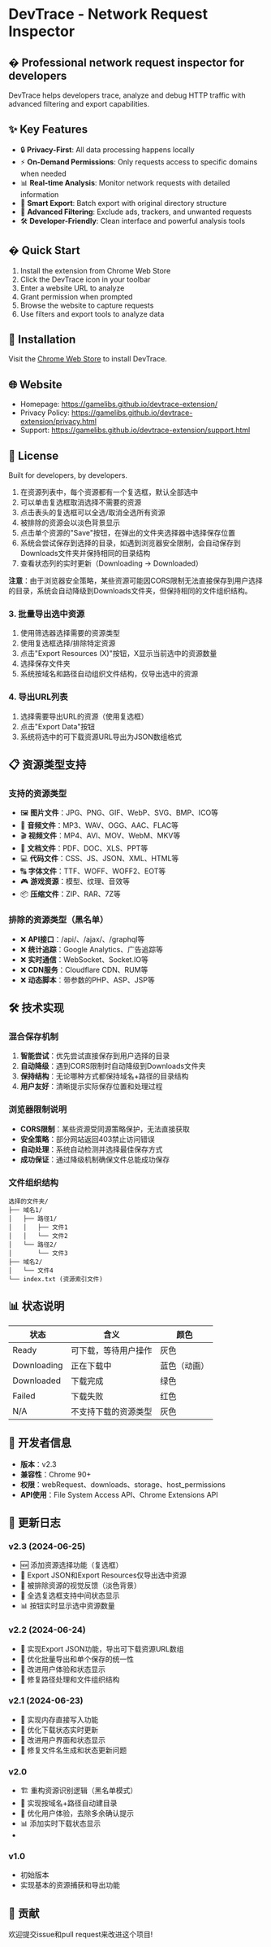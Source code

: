 # DevTrace - Network Request Inspector

## � Professional network request inspector for developers

DevTrace helps developers trace, analyze and debug HTTP traffic with advanced filtering and export capabilities.

## ✨ Key Features

- 🔒 **Privacy-First**: All data processing happens locally
- ⚡ **On-Demand Permissions**: Only requests access to specific domains when needed
- 📊 **Real-time Analysis**: Monitor network requests with detailed information
- 💾 **Smart Export**: Batch export with original directory structure
- 🎯 **Advanced Filtering**: Exclude ads, trackers, and unwanted requests
- 🛠️ **Developer-Friendly**: Clean interface and powerful analysis tools

## � Quick Start

1. Install the extension from Chrome Web Store
2. Click the DevTrace icon in your toolbar
3. Enter a website URL to analyze
4. Grant permission when prompted
5. Browse the website to capture requests
6. Use filters and export tools to analyze data

## 🔧 Installation

Visit the [Chrome Web Store](https://chrome.google.com/webstore/) to install DevTrace.

## 🌐 Website

- Homepage: https://gamelibs.github.io/devtrace-extension/
- Privacy Policy: https://gamelibs.github.io/devtrace-extension/privacy.html
- Support: https://gamelibs.github.io/devtrace-extension/support.html

## 📄 License

Built for developers, by developers.
1. 在资源列表中，每个资源都有一个复选框，默认全部选中
2. 可以单击复选框取消选择不需要的资源
3. 点击表头的复选框可以全选/取消全选所有资源
4. 被排除的资源会以淡色背景显示
5. 点击单个资源的"Save"按钮，在弹出的文件夹选择器中选择保存位置
6. 系统会尝试保存到选择的目录，如遇到浏览器安全限制，会自动保存到Downloads文件夹并保持相同的目录结构
7. 查看状态列的实时更新（Downloading → Downloaded）

**注意**：由于浏览器安全策略，某些资源可能因CORS限制无法直接保存到用户选择的目录，系统会自动降级到Downloads文件夹，但保持相同的文件组织结构。

### 3. 批量导出选中资源
1. 使用筛选器选择需要的资源类型
2. 使用复选框选择/排除特定资源
3. 点击"Export Resources (X)"按钮，X显示当前选中的资源数量
4. 选择保存文件夹
5. 系统按域名和路径自动组织文件结构，仅导出选中的资源

### 4. 导出URL列表
1. 选择需要导出URL的资源（使用复选框）
2. 点击"Export Data"按钮
3. 系统将选中的可下载资源URL导出为JSON数组格式

## 📋 资源类型支持

### 支持的资源类型
- 🖼️ **图片文件**：JPG、PNG、GIF、WebP、SVG、BMP、ICO等
- 🎵 **音频文件**：MP3、WAV、OGG、AAC、FLAC等
- 🎬 **视频文件**：MP4、AVI、MOV、WebM、MKV等
- 📄 **文档文件**：PDF、DOC、XLS、PPT等
- 💻 **代码文件**：CSS、JS、JSON、XML、HTML等
- 🔠 **字体文件**：TTF、WOFF、WOFF2、EOT等
- 🎮 **游戏资源**：模型、纹理、音效等
- 📦 **压缩文件**：ZIP、RAR、7Z等

### 排除的资源类型（黑名单）
- ❌ **API接口**：/api/、/ajax/、/graphql等
- ❌ **统计追踪**：Google Analytics、广告追踪等
- ❌ **实时通信**：WebSocket、Socket.IO等
- ❌ **CDN服务**：Cloudflare CDN、RUM等
- ❌ **动态脚本**：带参数的PHP、ASP、JSP等

## 🛠️ 技术实现

### 混合保存机制
1. **智能尝试**：优先尝试直接保存到用户选择的目录
2. **自动降级**：遇到CORS限制时自动降级到Downloads文件夹
3. **保持结构**：无论哪种方式都保持域名+路径的目录结构
4. **用户友好**：清晰提示实际保存位置和处理过程

### 浏览器限制说明
- **CORS限制**：某些资源受同源策略保护，无法直接获取
- **安全策略**：部分网站返回403禁止访问错误
- **自动处理**：系统自动检测并选择最佳保存方式
- **成功保证**：通过降级机制确保文件总能成功保存

### 文件组织结构
```
选择的文件夹/
├── 域名1/
│   ├── 路径1/
│   │   ├── 文件1
│   │   └── 文件2
│   └── 路径2/
│       └── 文件3
├── 域名2/
│   └── 文件4
└── index.txt (资源索引文件)
```

## 📊 状态说明

| 状态 | 含义 | 颜色 |
|------|------|------|
| Ready | 可下载，等待用户操作 | 灰色 |
| Downloading | 正在下载中 | 蓝色（动画） |
| Downloaded | 下载完成 | 绿色 |
| Failed | 下载失败 | 红色 |
| N/A | 不支持下载的资源类型 | 灰色 |

## 🔧 开发者信息

- **版本**：v2.3
- **兼容性**：Chrome 90+
- **权限**：webRequest、downloads、storage、host_permissions
- **API使用**：File System Access API、Chrome Extensions API

## 📝 更新日志

### v2.3 (2024-06-25)
- 🆕 添加资源选择功能（复选框）
- 🎯 Export JSON和Export Resources仅导出选中资源
- 🎨 被排除资源的视觉反馈（淡色背景）
- 🔄 全选复选框支持中间状态显示
- 📊 按钮实时显示选中资源数量

### v2.2 (2024-06-24)
- 🎉 实现Export JSON功能，导出可下载资源URL数组
- 🔄 优化批量导出和单个保存的统一性
- 🎨 改进用户体验和状态显示
- 🐛 修复路径处理和文件组织结构

### v2.1 (2024-06-23)
- 🎉 实现内存直接写入功能
- 🔄 优化下载状态实时更新
- 🎨 改进用户界面和状态显示
- 🐛 修复文件名生成和状态更新问题

### v2.0
- 🏗️ 重构资源识别逻辑（黑名单模式）
- 📁 实现按域名+路径自动建目录
- 🎯 优化用户体验，去除多余确认提示
- 📊 添加实时下载状态显示
- 
### v1.0
- 初始版本
- 实现基本的资源捕获和导出功能

## 🤝 贡献

欢迎提交issue和pull request来改进这个项目!
